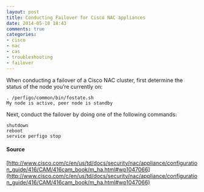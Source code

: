 ```yaml
---
layout: post
title: Conducting Failover for Cisco NAC appliances
date: 2014-05-18 18:43
comments: true
categories:
- cisco
- nac
- cas
- troubleshooting
- failover
---
```

When conducting a failover of a Cisco NAC cluster, first determine the status of the node you’re currently on:

```
. /perfigo/common/bin/fostate.sh
My node is active, peer node is standby
```

Next, conduct the failover by doing one of the following commands:
 
`shutdown`<br>
`reboot`<br>
`service perfigo stop`<br>

 

 
#### Source

[http://www.cisco.com/c/en/us/td/docs/security/nac/appliance/configuration_guide/416/CAM/416cam_book/m_ha.html#wp1047066](http://www.cisco.com/c/en/us/td/docs/security/nac/appliance/configuration_guide/416/CAM/416cam_book/m_ha.html#wp1047066)